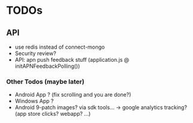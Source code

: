 # TODOs

## API
* use redis instead of connect-mongo
* Security review?
* API: apn push feedback stuff (application.js @ initAPNFeedbackPolling())

### Other Todos (maybe later)
* Android App ? (fix scrolling and you are done?)
* Windows App ?
* Android 9-patch images? via sdk tools...
-> google analytics tracking? (app store clicks? webapp? ...)
